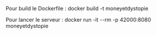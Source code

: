 Pour build le Dockerfile :
docker build -t moneyetdystopie
 
Pour lancer le serveur :
docker run -it --rm -p 42000:8080 moneyetdystopie